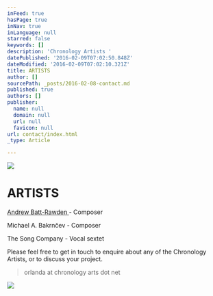 ```yaml
---
inFeed: true
hasPage: true
inNav: true
inLanguage: null
starred: false
keywords: []
description: 'Chronology Artists '
datePublished: '2016-02-09T07:02:50.848Z'
dateModified: '2016-02-09T07:02:10.321Z'
title: ARTISTS
author: []
sourcePath: _posts/2016-02-08-contact.md
published: true
authors: []
publisher:
  name: null
  domain: null
  url: null
  favicon: null
url: contact/index.html
_type: Article

---
```

![](https://the-grid-user-content.s3-us-west-2.amazonaws.com/01e13f6b-b415-41b2-abe2-ecf5b6ea60b1.jpg)

# ARTISTS

[Andrew Batt-Rawden ][0] - Composer

Michael A. Bakrnčev - Composer

The Song Company - Vocal sextet

Please feel free to get in touch to enquire about any of the Chronology Artists, or to discuss your project. 
> 
> orlanda at chronology arts dot net 

![](https://the-grid-user-content.s3-us-west-2.amazonaws.com/25cb16e7-7cb9-4cfa-88d2-b56af9455d1e.jpg)

[0]: http://thegrid.ai/chronologyarts/andrew-batt-rawden/